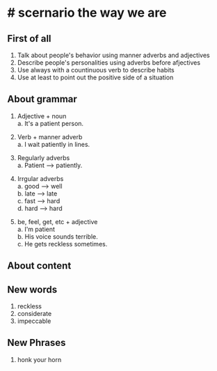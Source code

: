 # # scernario the way we are

## First of all

1. Talk about people's behavior using manner adverbs and adjectives  
2. Describe people's personalities using adverbs before afjectives
3. Use always with a countinuous verb to describe habits
4. Use at least to point out the positive side of a situation

## About grammar

1. Adjective + noun  
    a. It's a patient person.

2. Verb + manner adverb  
    a. I wait patiently in lines.

3. Regularly adverbs  
    a. Patient --> patiently.

4. Irrgular adverbs  
    a. good --> well  
    b. late --> late  
    c. fast --> hard  
    d. hard --> hard  

5. be, feel, get, etc + adjective  
    a. I'm patient  
    b. His voice sounds terrible.  
    c. He gets reckless sometimes.  

## About content

## New words

1. reckless  
2. considerate  
3. impeccable  

## New Phrases

1. honk your horn  
